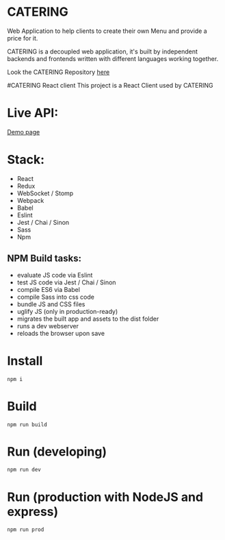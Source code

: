 CATERING
===============

Web Application to help clients to create their own Menu and provide a price for it.

CATERING is a decoupled web application, it's built by independent backends and frontends
written with different languages working together.

Look the CATERING Repository [here](https://github.com/EdgarArguelles/Catering)

#CATERING React client
This project is a React Client used by CATERING

# Live API:
[Demo page](https://cateringreactclient.herokuapp.com)

# Stack:
- React
- Redux
- WebSocket / Stomp
- Webpack
- Babel
- Eslint
- Jest / Chai / Sinon
- Sass
- Npm

## NPM Build tasks:
- evaluate JS code via Eslint
- test JS code via Jest / Chai / Sinon
- compile ES6 via Babel
- compile Sass into css code
- bundle JS and CSS files
- uglify JS (only in production-ready)
- migrates the built app and assets to the dist folder
- runs a dev webserver
- reloads the browser upon save

# Install
    npm i

# Build
    npm run build
    
# Run (developing)
    npm run dev
    
# Run (production with NodeJS and express)
    npm run prod